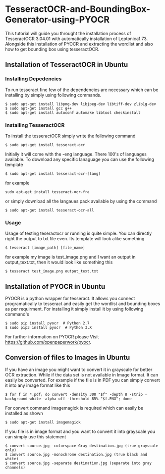 # TesseractOCR-and-BoundingBox-Generator-using-PYOCR
This tutorial will guide you throught the installation process of TesseractOCR 3.04.01 with automatically installation 
of Leptonica1.73. Alongside this installation of PYOCR and extracting the wordlist and also how to get bounding box 
using tesseractOCR. 
## Installation of TesseractOCR in Ubuntu
### Installing Depedencies
To run tesseract fine few of the dependencies are necessary which can be installing by simply using following commands.
```
$ sudo apt-get install libpng-dev libjpeg-dev libtiff-dev zlib1g-dev
$ sudo apt-get install gcc g++
$ sudo apt-get install autoconf automake libtool checkinstall
```
### Installing TesseractOCR
To install the tesseractOCR simply write the following command
```
$ sudo apt-get install tesseract-ocr
```
Initially it will come with the -eng language. There 100's of languages available. To download any specific lanaguage
you can use the following template
```
$ sudo apt-get install tesseract-ocr-[lang]
```
for example
```
sudo apt-get install tesseract-ocr-fra
```
or simply download all the langaues pack available by using the command
```
$ sudo apt-get install tesseract-ocr-all
```
### Usage
Usage of testing teseractocr or running is quite simple. You can directly right the output to txt file even. Its template will look alike something
```
$ tesseract [image_path] [file_name]
```
for example my image is test_image.png and I want an output in output_text.txt, then it would look like something this
```
$ tesseract test_image.png output_text.txt
```
## Installation of PYOCR in Ubuntu
PYOCR is a python wrapper for tesseract. It allows you connect programatically to 
tesseract and easily get the wordlist and bounding boxes as per requirment. For installing it simply install it by using following command's
```
$ sudo pip install pyocr  # Python 2.7
$ sudo pip3 install pyocr  # Python 3.X
```
For further information on PYOCR please Visit https://github.com/openpaperwork/pyocr. 

## Conversion of files to Images in Ubuntu
If you have an image you might want to convert it in grayscale for better OCR extraction. While if the data set is not available in Image format. It can easily be converted. For example if the file is in PDF you can simply convert it into any image format like this
```
$ for f in *.pdf; do convert -density 300 "$f" -depth 8 -strip -background white -alpha off -threshold 85% "$f.PNG"; done
```
For convert command imagemagick is required which can easily be installed as shown
```
$ sudo apt-get install imagemagick
```
If you file is in image format and you want to convert it into grayscale you can simply use this statement
```
$ convert source.jpg -colorspace Gray destination.jpg (true grayscale only)
$ convert source.jpg -monochrome destination.jpg (true black and white)
$ convert source.jpg -separate destination.jpg (separate into gray channels)
```

